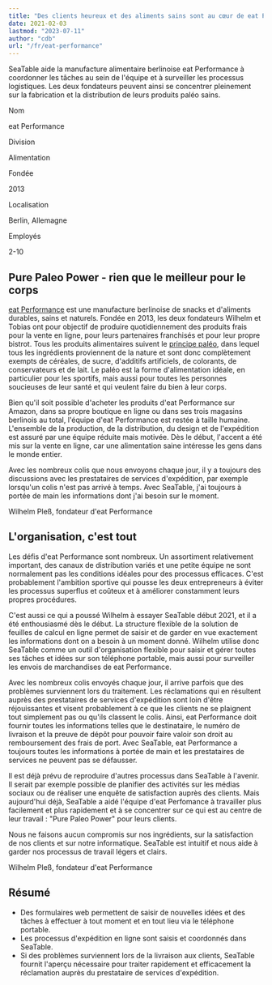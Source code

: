 ```yaml
---
title: "Des clients heureux et des aliments sains sont au cœur de eat Performance - SeaTable"
date: 2021-02-03
lastmod: "2023-07-11"
author: "cdb"
url: "/fr/eat-performance"
---
```


SeaTable aide la manufacture alimentaire berlinoise eat Performance à coordonner les tâches au sein de l'équipe et à surveiller les processus logistiques. Les deux fondateurs peuvent ainsi se concentrer pleinement sur la fabrication et la distribution de leurs produits paléo sains.

Nom

eat Performance

Division

Alimentation

Fondée

2013

Localisation

Berlin, Allemagne

Employés

2-10

## Pure Paleo Power - rien que le meilleur pour le corps

[eat Performance](https://eat-performance.com/) est une manufacture berlinoise de snacks et d'aliments durables, sains et naturels. Fondée en 2013, les deux fondateurs Wilhelm et Tobias ont pour objectif de produire quotidiennement des produits frais pour la vente en ligne, pour leurs partenaires franchisés et pour leur propre bistrot. Tous les produits alimentaires suivent le [principe paléo](https://eat-performance.com/eat-LIFESTYLE/Vorteile-von-Paleo/), dans lequel tous les ingrédients proviennent de la nature et sont donc complètement exempts de céréales, de sucre, d'additifs artificiels, de colorants, de conservateurs et de lait. Le paléo est la forme d'alimentation idéale, en particulier pour les sportifs, mais aussi pour toutes les personnes soucieuses de leur santé et qui veulent faire du bien à leur corps.

Bien qu'il soit possible d'acheter les produits d'eat Performance sur Amazon, dans sa propre boutique en ligne ou dans ses trois magasins berlinois au total, l'équipe d'eat Performance est restée à taille humaine. L'ensemble de la production, de la distribution, du design et de l'expédition est assuré par une équipe réduite mais motivée. Dès le début, l'accent a été mis sur la vente en ligne, car une alimentation saine intéresse les gens dans le monde entier.

Avec les nombreux colis que nous envoyons chaque jour, il y a toujours des discussions avec les prestataires de services d'expédition, par exemple lorsqu'un colis n'est pas arrivé à temps. Avec SeaTable, j'ai toujours à portée de main les informations dont j'ai besoin sur le moment.

Wilhelm Pleß, fondateur d'eat Performance

## L'organisation, c'est tout

Les défis d'eat Performance sont nombreux. Un assortiment relativement important, des canaux de distribution variés et une petite équipe ne sont normalement pas les conditions idéales pour des processus efficaces. C'est probablement l'ambition sportive qui pousse les deux entrepreneurs à éviter les processus superflus et coûteux et à améliorer constamment leurs propres procédures.

C'est aussi ce qui a poussé Wilhelm à essayer SeaTable début 2021, et il a été enthousiasmé dès le début. La structure flexible de la solution de feuilles de calcul en ligne permet de saisir et de garder en vue exactement les informations dont on a besoin à un moment donné. Wilhelm utilise donc SeaTable comme un outil d'organisation flexible pour saisir et gérer toutes ses tâches et idées sur son téléphone portable, mais aussi pour surveiller les envois de marchandises de eat Performance.

Avec les nombreux colis envoyés chaque jour, il arrive parfois que des problèmes surviennent lors du traitement. Les réclamations qui en résultent auprès des prestataires de services d'expédition sont loin d'être réjouissantes et visent probablement à ce que les clients ne se plaignent tout simplement pas ou qu'ils classent le colis. Ainsi, eat Performance doit fournir toutes les informations telles que le destinataire, le numéro de livraison et la preuve de dépôt pour pouvoir faire valoir son droit au remboursement des frais de port. Avec SeaTable, eat Performance a toujours toutes les informations à portée de main et les prestataires de services ne peuvent pas se défausser.

Il est déjà prévu de reproduire d'autres processus dans SeaTable à l'avenir. Il serait par exemple possible de planifier des activités sur les médias sociaux ou de réaliser une enquête de satisfaction auprès des clients. Mais aujourd'hui déjà, SeaTable a aidé l'équipe d'eat Perfomance à travailler plus facilement et plus rapidement et à se concentrer sur ce qui est au centre de leur travail : "Pure Paleo Power" pour leurs clients.

Nous ne faisons aucun compromis sur nos ingrédients, sur la satisfaction de nos clients et sur notre informatique. SeaTable est intuitif et nous aide à garder nos processus de travail légers et clairs.

Wilhelm Pleß, fondateur d'eat Performance

## Résumé

- Des formulaires web permettent de saisir de nouvelles idées et des tâches à effectuer à tout moment et en tout lieu via le téléphone portable.
- Les processus d'expédition en ligne sont saisis et coordonnés dans SeaTable.
- Si des problèmes surviennent lors de la livraison aux clients, SeaTable fournit l'aperçu nécessaire pour traiter rapidement et efficacement la réclamation auprès du prestataire de services d'expédition.
